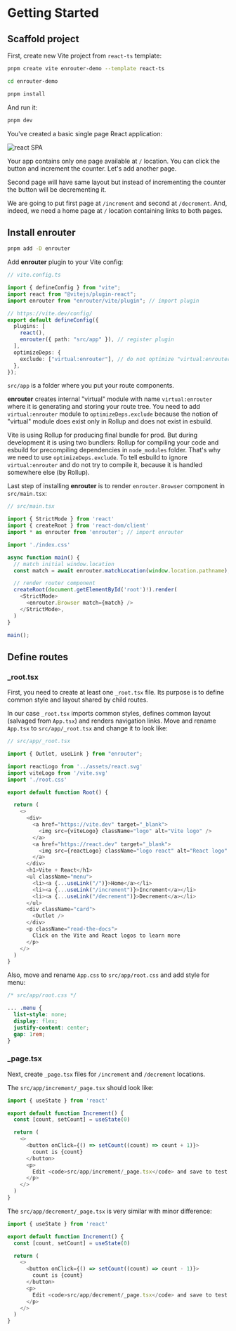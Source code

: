 # Getting Started

## Scaffold project

First, create new Vite project from `react-ts` template:

```bash
pnpm create vite enrouter-demo --template react-ts

cd enrouter-demo

pnpm install
```

And run it:

```bash
pnpm dev
```

You've created a basic single page React application:

![react SPA](/start-0.png "react SPA")

Your app contains only one page available at `/` location.
You can click the button and increment the counter.
Let's add another page.

Second page will have same layout but instead of incrementing the counter the
button will be decrementing it.

We are going to put first page at `/increment` and second at `/decrement`.
And, indeed, we need a home page at `/` location containing links to both pages.

## Install enrouter

```bash
pnpm add -D enrouter
```

Add **enrouter** plugin to your Vite config:

```ts
// vite.config.ts

import { defineConfig } from "vite";
import react from "@vitejs/plugin-react";
import enrouter from "enrouter/vite/plugin"; // import plugin

// https://vite.dev/config/
export default defineConfig({
  plugins: [
    react(),
    enrouter({ path: "src/app" }), // register plugin
  ],
  optimizeDeps: {
    exclude: ["virtual:enrouter"], // do not optimize "virtual:enrouter" module
  },
});
```

`src/app` is a folder where you put your route components.

**enrouter** creates internal "virtual" module with name `virtual:enrouter`
where it is generating and storing your route tree.
You need to add `virtual:enrouter` module to `optimizeDeps.exclude` because
the notion of "virtual" module does exist only in Rollup and does not exist in
esbuild.

Vite is using Rollup for producing final bundle for prod.
But during development it is using two bundlers: Rollup for compiling your code
and esbuild for precompiling dependencies in `node_modules` folder.
That's why we need to use `optimizeDeps.exclude`. To tell esbuild to
ignore `virtual:enrouter` and do not try to compile it, because it is handled
somewhere else (by Rollup).

Last step of installing **enrouter** is to render `enrouter.Browser` component
in `src/main.tsx`:

```ts
// src/main.tsx

import { StrictMode } from 'react'
import { createRoot } from 'react-dom/client'
import * as enrouter from 'enrouter'; // import enrouter

import './index.css'

async function main() {
  // match initial window.location
  const match = await enrouter.matchLocation(window.location.pathname);

  // render router component
  createRoot(document.getElementById('root')!).render(
    <StrictMode>
      <enrouter.Browser match={match} />
    </StrictMode>,
  )
}

main();
```

## Define routes

### \_root.tsx

First, you need to create at least one `_root.tsx` file.
Its purpose is to define common style and layout shared by child routes.

In our case `_root.tsx` imports common styles, defines common layout (salvaged
from `App.tsx`) and renders navigation links. Move and rename `App.tsx` to
`src/app/_root.tsx` and change it to look like:

```ts
// src/app/_root.tsx

import { Outlet, useLink } from "enrouter";

import reactLogo from '../assets/react.svg'
import viteLogo from '/vite.svg'
import './root.css'

export default function Root() {

  return (
    <>
      <div>
        <a href="https://vite.dev" target="_blank">
          <img src={viteLogo} className="logo" alt="Vite logo" />
        </a>
        <a href="https://react.dev" target="_blank">
          <img src={reactLogo} className="logo react" alt="React logo" />
        </a>
      </div>
      <h1>Vite + React</h1>
      <ul className="menu">
        <li><a {...useLink("/")}>Home</a></li>
        <li><a {...useLink("/increment")}>Increment</a></li>
        <li><a {...useLink("/decrement")}>Decrement</a></li>
      </ul>
      <div className="card">
        <Outlet />
      </div>
      <p className="read-the-docs">
        Click on the Vite and React logos to learn more
      </p>
    </>
  )
}
```

Also, move and rename `App.css` to `src/app/root.css` and add style for menu:

```css
/* src/app/root.css */

... .menu {
  list-style: none;
  display: flex;
  justify-content: center;
  gap: 1rem;
}
```

### \_page.tsx

Next, create `_page.tsx` files for `/increment` and `/decrement`
locations.

The `src/app/increment/_page.tsx` should look like:

```ts
import { useState } from 'react'

export default function Increment() {
  const [count, setCount] = useState(0)

  return (
    <>
      <button onClick={() => setCount((count) => count + 1)}>
        count is {count}
      </button>
      <p>
        Edit <code>src/app/increment/_page.tsx</code> and save to test HMR
      </p>
    </>
  )
}
```

The `src/app/decrement/_page.tsx` is very similar with minor difference:

```ts
import { useState } from 'react'

export default function Increment() {
  const [count, setCount] = useState(0)

  return (
    <>
      <button onClick={() => setCount((count) => count - 1)}>
        count is {count}
      </button>
      <p>
        Edit <code>src/app/decrement/_page.tsx</code> and save to test HMR
      </p>
    </>
  )
}
```
